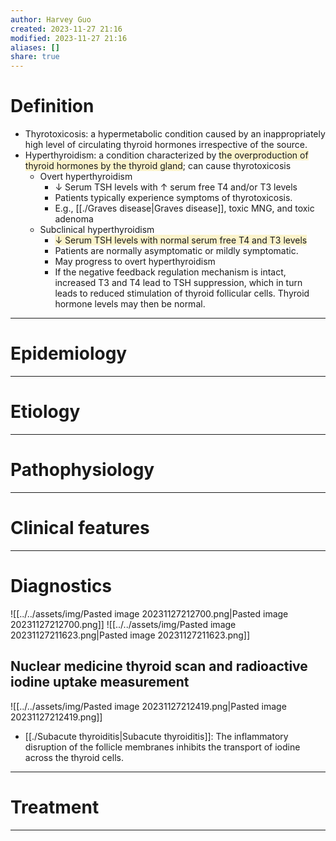 ```yaml
---
author: Harvey Guo
created: 2023-11-27 21:16
modified: 2023-11-27 21:16
aliases: []
share: true
---
```


# Definition
- Thyrotoxicosis: a hypermetabolic condition caused by an inappropriately high level of circulating thyroid hormones irrespective of the source. 
- Hyperthyroidism: a condition characterized by <span style="background:rgba(240, 200, 0, 0.2)">the overproduction of thyroid hormones by the thyroid gland</span>; can cause thyrotoxicosis
	- Overt hyperthyroidism
		- ↓ Serum TSH levels with ↑ serum free T4 and/or T3 levels
		- Patients typically experience symptoms of thyrotoxicosis.
		- E.g., [[./Graves disease|Graves disease]], toxic MNG, and toxic adenoma
	- Subclinical hyperthyroidism
		- <span style="background:rgba(240, 200, 0, 0.2)">↓ Serum TSH levels with normal serum free T4 and T3 levels</span>
		- Patients are normally asymptomatic or mildly symptomatic.
		- May progress to overt hyperthyroidism
		- If the negative feedback regulation mechanism is intact, increased T3 and T4 lead to TSH suppression, which in turn leads to reduced stimulation of thyroid follicular cells. Thyroid hormone levels may then be normal.

---
# Epidemiology


---
# Etiology


---
# Pathophysiology


---
# Clinical features


---
# Diagnostics
![[../../assets/img/Pasted image 20231127212700.png|Pasted image 20231127212700.png]]
![[../../assets/img/Pasted image 20231127211623.png|Pasted image 20231127211623.png]]
## Nuclear medicine thyroid scan and radioactive iodine uptake measurement
![[../../assets/img/Pasted image 20231127212419.png|Pasted image 20231127212419.png]]
- [[./Subacute thyroiditis|Subacute thyroiditis]]: The inflammatory disruption of the follicle membranes inhibits the transport of iodine across the thyroid cells.


---
# Treatment


---
